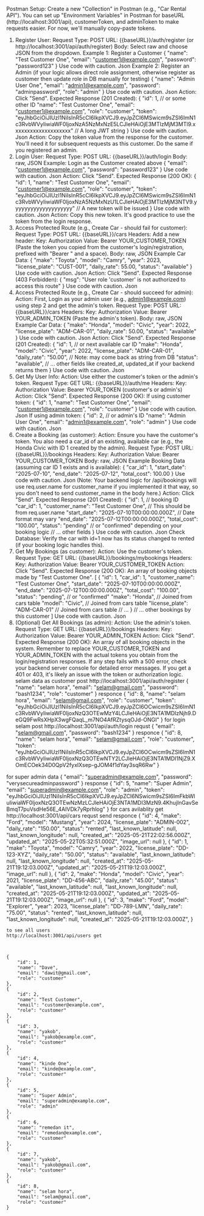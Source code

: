 
Postman Setup:
Create a new "Collection" in Postman (e.g., "Car Rental API").
You can set up "Environment Variables" in Postman for baseURL (http://localhost:3001/api), customerToken, and adminToken to make requests easier. For now, we'll manually copy-paste tokens.
1. Register User:
Request Type: POST
URL: {{baseURL}}/auth/register (or http://localhost:3001/api/auth/register)
Body:
Select raw and choose JSON from the dropdown.
Example 1: Register a Customer
{
    "name": "Test Customer One",
    "email": "customer1@example.com",
    "password": "password123"
}
Use code with caution.
Json
Example 2: Register an Admin (if your logic allows direct role assignment, otherwise register as customer then update role in DB manually for testing)
{
    "name": "Admin User One",
    "email": "admin1@example.com",
    "password": "adminpassword",
    "role": "admin" 
}
Use code with caution.
Json
Action: Click "Send".
Expected Response (201 Created):
{
    "id": 1, // or some other ID
    "name": "Test Customer One",
    "email": "customer1@example.com",
    "role": "customer",
    "token": "eyJhbGciOiJIUzI1NiIsInR5cCI6IkpXVCJ9.eyJpZCI6MSwicm9sZSI6ImN1c3RvbWVyIiwiaWF0IjoxNzA5NzMxNzE5LCJleHAiOjE3MTIzMjM3MTl9.xxxxxxxxxxxxxxxxxxxx" // A long JWT string
}
Use code with caution.
Json
Action: Copy the token value from the response for the customer. You'll need it for subsequent requests as this customer. Do the same if you registered an admin.
2. Login User:
Request Type: POST
URL: {{baseURL}}/auth/login
Body:
raw, JSON
Example: Login as the Customer created above
{
    "email": "customer1@example.com",
    "password": "password123"
}
Use code with caution.
Json
Action: Click "Send".
Expected Response (200 OK):
{
    "id": 1,
    "name": "Test Customer One",
    "email": "customer1@example.com",
    "role": "customer",
    "token": "eyJhbGciOiJIUzI1NiIsInR5cCI6IkpXVCJ9.eyJpZCI6MSwicm9sZSI6ImN1c3RvbWVyIiwiaWF0IjoxNzA5NzMxNzU1LCJleHAiOjE3MTIzMjM3NTV9.yyyyyyyyyyyyyyyyyyyy" // A new token will be issued
}
Use code with caution.
Json
Action: Copy this new token. It's good practice to use the token from the login response.
3. Access Protected Route (e.g., Create Car - should fail for customer):
Request Type: POST
URL: {{baseURL}}/cars
Headers:
Add a new header:
Key: Authorization
Value: Bearer YOUR_CUSTOMER_TOKEN (Paste the token you copied from the customer's login/registration, prefixed with "Bearer " and a space).
Body:
raw, JSON
Example Car Data:
{
    "make": "Toyota",
    "model": "Camry",
    "year": 2023,
    "license_plate": "CUST-001",
    "daily_rate": 55.00,
    "status": "available"
}
Use code with caution.
Json
Action: Click "Send".
Expected Response (403 Forbidden):
{
    "msg": "User role 'customer' is not authorized to access this route"
}
Use code with caution.
Json
4. Access Protected Route (e.g., Create Car - should succeed for admin):
Action: First, Login as your admin user (e.g., admin1@example.com) using step 2 and get the admin's token.
Request Type: POST
URL: {{baseURL}}/cars
Headers:
Key: Authorization
Value: Bearer YOUR_ADMIN_TOKEN (Paste the admin's token).
Body:
raw, JSON
Example Car Data:
{
    "make": "Honda",
    "model": "Civic",
    "year": 2022,
    "license_plate": "ADM-CAR-01",
    "daily_rate": 50.00,
    "status": "available"
}
Use code with caution.
Json
Action: Click "Send".
Expected Response (201 Created):
{
    "id": 1, // or next available car ID
    "make": "Honda",
    "model": "Civic",
    "year": 2022,
    "license_plate": "ADM-CAR-01",
    "daily_rate": "50.00", // Note: may come back as string from DB
    "status": "available",
    // ... other fields like created_at, updated_at if your backend returns them
}
Use code with caution.
Json
5. Get My User Info:
Action: Use either the customer's token or the admin's token.
Request Type: GET
URL: {{baseURL}}/auth/me
Headers:
Key: Authorization
Value: Bearer YOUR_TOKEN (customer's or admin's)
Action: Click "Send".
Expected Response (200 OK):
If using customer token:
{
    "id": 1,
    "name": "Test Customer One",
    "email": "customer1@example.com",
    "role": "customer"
}
Use code with caution.
Json
If using admin token:
{
    "id": 2, // or admin's ID
    "name": "Admin User One",
    "email": "admin1@example.com",
    "role": "admin"
}
Use code with caution.
Json
6. Create a Booking (as customer):
Action: Ensure you have the customer's token. You also need a car_id of an existing, available car (e.g., the Honda Civic with ID 1 created by the admin).
Request Type: POST
URL: {{baseURL}}/bookings
Headers:
Key: Authorization
Value: Bearer YOUR_CUSTOMER_TOKEN
Body:
raw, JSON
Example Booking Data (assuming car ID 1 exists and is available):
{
    "car_id": 1,
    "start_date": "2025-07-10",
    "end_date": "2025-07-12",
    "total_cost": 100.00 
}
Use code with caution.
Json
(Note: Your backend logic for /api/bookings will use req.user.name for customer_name if you implemented it that way, so you don't need to send customer_name in the body here.)
Action: Click "Send".
Expected Response (201 Created):
{
    "id": 1, // booking ID
    "car_id": 1,
    "customer_name": "Test Customer One", // This should be from req.user.name
    "start_date": "2025-07-10T00:00:00.000Z", // Date format may vary
    "end_date": "2025-07-12T00:00:00.000Z",
    "total_cost": "100.00",
    "status": "pending" // or "confirmed" depending on your booking logic
    // ... other fields
}
Use code with caution.
Json
Check Database: Verify the car with id=1 now has its status changed to rented (if your booking logic handles this).
7. Get My Bookings (as customer):
Action: Use the customer's token.
Request Type: GET
URL: {{baseURL}}/bookings/mybookings
Headers:
Key: Authorization
Value: Bearer YOUR_CUSTOMER_TOKEN
Action: Click "Send".
Expected Response (200 OK):
An array of booking objects made by "Test Customer One".
[
    {
        "id": 1,
        "car_id": 1,
        "customer_name": "Test Customer One",
        "start_date": "2025-07-10T00:00:00.000Z",
        "end_date": "2025-07-12T00:00:00.000Z",
        "total_cost": "100.00",
        "status": "pending", // or "confirmed"
        "make": "Honda",    // Joined from cars table
        "model": "Civic",   // Joined from cars table
        "license_plate": "ADM-CAR-01" // Joined from cars table
        // ...
    }
    // ... other bookings by this customer
]
Use code with caution.
Json
8. (Optional) Get All Bookings (as admin):
Action: Use the admin's token.
Request Type: GET
URL: {{baseURL}}/bookings
Headers:
Key: Authorization
Value: Bearer YOUR_ADMIN_TOKEN
Action: Click "Send".
Expected Response (200 OK):
An array of all booking objects in the system.
Remember to replace YOUR_CUSTOMER_TOKEN and YOUR_ADMIN_TOKEN with the actual tokens you obtain from the login/registration responses. If any step fails with a 500 error, check your backend server console for detailed error messages. If you get a 401 or 403, it's likely an issue with the token or authorization logic.
 selam data as customer 
 post http://localhost:3001/api/auth/register
 {
  "name": "selam hora",
  "email": "selam@gmail.com",
  "password": "bash1234",
  "role": "customer"
}
responce
{
    "id": 8,
    "name": "selam hora",
    "email": "selam@gmail.com",
    "role": "customer",
    "token": "eyJhbGciOiJIUzI1NiIsInR5cCI6IkpXVCJ9.eyJpZCI6OCwicm9sZSI6ImN1c3RvbWVyIiwiaWF0IjoxNzQ3OTEwMzY4LCJleHAiOjE3NTA1MDIzNjh9.DeGQ9FwRsXHpX3wgFQaqL_m7NO4AfRZtysqOJd-ONGI"
}
for login selam post http://localhost:3001/api/auth/login
requst 
{
  "email": "selam@gmail.com",
  "password": "bash1234"
}
responce
{
    "id": 8,
    "name": "selam hora",
    "email": "selam@gmail.com",
    "role": "customer",
    "token": "eyJhbGciOiJIUzI1NiIsInR5cCI6IkpXVCJ9.eyJpZCI6OCwicm9sZSI6ImN1c3RvbWVyIiwiaWF0IjoxNzQ3OTEwNTY2LCJleHAiOjE3NTA1MDI1NjZ9.XOmECOek34D0QpV2fyxIXsep-gJOM4f1dYay3sqR6Rw"
}

for super admin data 
{
  "email": "superadmin@example.com",
  "password": "verysecureadminpassword"
}
response 
{
    "id": 5,
    "name": "Super Admin",
    "email": "superadmin@example.com",
    "role": "admin",
    "token": "eyJhbGciOiJIUzI1NiIsInR5cCI6IkpXVCJ9.eyJpZCI6NSwicm9sZSI6ImFkbWluIiwiaWF0IjoxNzQ3OTEwNzMzLCJleHAiOjE3NTA1MDI3MzN9.4KhujInGavSeBmqT7puVsdHe56E_4AIVDk7yRprhlog"
}
for cars avilablity 
get http://localhost:3001/api/cars
requst send 
responce 
    {
        "id": 4,
        "make": "Ford",
        "model": "Mustang",
        "year": 2024,
        "license_plate": "ADMIN-002",
        "daily_rate": "150.00",
        "status": "rented",
        "last_known_latitude": null,
        "last_known_longitude": null,
        "created_at": "2025-05-21T22:02:56.000Z",
        "updated_at": "2025-05-22T05:32:51.000Z",
        "image_url": null
    },
    {
        "id": 1,
        "make": "Toyota",
        "model": "Camry",
        "year": 2022,
        "license_plate": "DD-123-XYZ",
        "daily_rate": "50.00",
        "status": "available",
        "last_known_latitude": null,
        "last_known_longitude": null,
        "created_at": "2025-05-21T19:12:03.000Z",
        "updated_at": "2025-05-21T19:12:03.000Z",
        "image_url": null
    },
    {
        "id": 2,
        "make": "Honda",
        "model": "Civic",
        "year": 2021,
        "license_plate": "DD-456-ABC",
        "daily_rate": "45.00",
        "status": "available",
        "last_known_latitude": null,
        "last_known_longitude": null,
        "created_at": "2025-05-21T19:12:03.000Z",
        "updated_at": "2025-05-21T19:12:03.000Z",
        "image_url": null
    },
    {
        "id": 3,
        "make": "Ford",
        "model": "Explorer",
        "year": 2023,
        "license_plate": "DD-789-LMN",
        "daily_rate": "75.00",
        "status": "rented",
        "last_known_latitude": null,
        "last_known_longitude": null,
        "created_at": "2025-05-21T19:12:03.000Z",
    }


    to see all users 
    http://localhost:3001/api/users get 


    
    {
        "id": 1,
        "name": "Dave",
        "email": "dawit@gmail.com",
        "role": "customer"
    },
    {
        "id": 2,
        "name": "Test Customer",
        "email": "customer@example.com",
        "role": "customer"
    },
    {
        "id": 3,
        "name": "yakob",
        "email": "yakob@example.com",
        "role": "customer"
    },
    {
        "id": 4,
        "name": "kinde One",
        "email": "kinde@example.com",
        "role": "customer"
    },
    {
        "id": 5,
        "name": "Super Admin",
        "email": "superadmin@example.com",
        "role": "admin"
    },
    {
        "id": 6,
        "name": "remedan it",
        "email": "remedan@example.com",
        "role": "customer"
    },
    {
        "id": 7,
        "name": "yakob",
        "email": "yakob@gmail.com",
        "role": "customer"
    },
    {
        "id": 8,
        "name": "selam hora",
        "email": "selam@gmail.com",
        "role": "customer"
    }